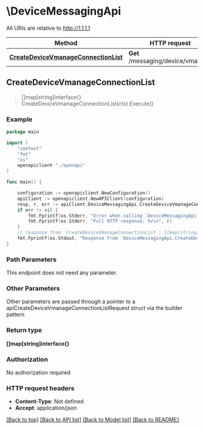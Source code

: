 # \DeviceMessagingApi

All URIs are relative to *http://1.1.1.1*

Method | HTTP request | Description
------------- | ------------- | -------------
[**CreateDeviceVmanageConnectionList**](DeviceMessagingApi.md#CreateDeviceVmanageConnectionList) | **Get** /messaging/device/vmanage | 



## CreateDeviceVmanageConnectionList

> []map[string]interface{} CreateDeviceVmanageConnectionList(ctx).Execute()





### Example

```go
package main

import (
    "context"
    "fmt"
    "os"
    openapiclient "./openapi"
)

func main() {

    configuration := openapiclient.NewConfiguration()
    apiClient := openapiclient.NewAPIClient(configuration)
    resp, r, err := apiClient.DeviceMessagingApi.CreateDeviceVmanageConnectionList(context.Background()).Execute()
    if err != nil {
        fmt.Fprintf(os.Stderr, "Error when calling `DeviceMessagingApi.CreateDeviceVmanageConnectionList``: %v\n", err)
        fmt.Fprintf(os.Stderr, "Full HTTP response: %v\n", r)
    }
    // response from `CreateDeviceVmanageConnectionList`: []map[string]interface{}
    fmt.Fprintf(os.Stdout, "Response from `DeviceMessagingApi.CreateDeviceVmanageConnectionList`: %v\n", resp)
}
```

### Path Parameters

This endpoint does not need any parameter.

### Other Parameters

Other parameters are passed through a pointer to a apiCreateDeviceVmanageConnectionListRequest struct via the builder pattern


### Return type

**[]map[string]interface{}**

### Authorization

No authorization required

### HTTP request headers

- **Content-Type**: Not defined
- **Accept**: application/json

[[Back to top]](#) [[Back to API list]](../README.md#documentation-for-api-endpoints)
[[Back to Model list]](../README.md#documentation-for-models)
[[Back to README]](../README.md)


